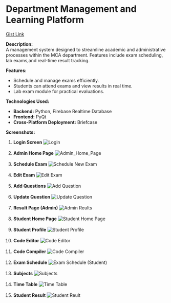 # Department Management and Learning Platform

[Gist Link](https://gist.github.com/vyshnav20/6c5145dba9427bbeb4a1b6292efa337a)

**Description:**  
A management system designed to streamline academic and administrative processes within the MCA department. Features include exam scheduling, lab exams,and real-time result tracking.

**Features:**  
- Schedule and manage exams efficiently.
- Students can attend exams and view results in real time.
- Lab exam module for practical evaluations.

**Technologies Used:**  
- **Backend:** Python, Firebase Realtime Database
- **Frontend:** PyQt
- **Cross-Platform Deployment:** Briefcase


**Screenshots:**
1. **Login Screen**  ![Login](https://gist.github.com/user-attachments/assets/28080b12-458b-430c-a992-bf15378351db)<br><br>
2. **Admin Home Page** ![Admin_Home_Page](https://gist.github.com/user-attachments/assets/03801470-a347-48b5-bdbd-dc33898a535f)<br><br>
3. **Schedule Exam** ![Schedule New Exam](https://gist.github.com/user-attachments/assets/e3861a2c-81b6-4fcb-b0ba-2e2247a6f26a)<br><br>
4. **Edit Exam** ![Edit Exam](https://gist.github.com/user-attachments/assets/84e259cb-871f-4feb-924d-ebef0ef5c9a3)<br><br>
5. **Add Questions** ![Add Question](https://gist.github.com/user-attachments/assets/09beb306-a336-4c28-acfc-ca0b7a972592)<br><br>
6. **Update Question** ![Update Question](https://gist.github.com/user-attachments/assets/855cf1eb-61f0-4761-89e3-6fbbf0740f23)<br><br>
7. **Result Page (Admin)** ![Admin Reults](https://gist.github.com/user-attachments/assets/e8a70e5f-09e7-4b69-af16-1b17674a58ed)<br><br>
8. **Student Home Page** ![Student Home Page](https://gist.github.com/user-attachments/assets/1954aea6-96bc-47ab-b0c0-a9105004ba85)<br><br>
9. **Student Profile** ![Student Profile](https://gist.github.com/user-attachments/assets/e5714f73-4059-4b08-a53a-3693b738674b)<br><br>
10. **Code Editor** ![Code Editor](https://gist.github.com/user-attachments/assets/e45a6886-8bbb-4080-97df-fe7568c7e9fa)<br><br>
11. **Code Compiler** ![Code Compiler](https://gist.github.com/user-attachments/assets/922d02ad-ff73-4deb-9877-7242d8d63eda)<br><br>
12. **Exam Schedule** ![Exam Schedule (Student)](https://gist.github.com/user-attachments/assets/fe82a207-0f14-4cd9-a66b-770c1294f792)<br><br>
13. **Subjects** ![Subjects](https://gist.github.com/user-attachments/assets/12c19451-0c17-4fbc-b762-f9cd872ab86a)<br><br>
14. **Time Table** ![Time Table](https://gist.github.com/user-attachments/assets/768fff24-6002-4698-b4d8-873dea11b948)<br><br>
15. **Student Result** ![Student Reult](https://gist.github.com/user-attachments/assets/6c837a57-fc54-48d9-bc05-c92315f07487)
